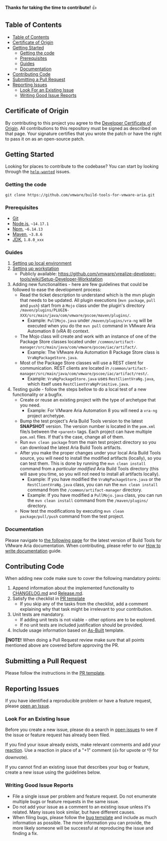 **Thanks for taking the time to contribute!** 👍

## Table of Contents

- [Table of Contents](#table-of-contents)
- [Certificate of Origin](#certificate-of-origin)
- [Getting Started](#getting-started)
  - [Getting the code](#getting-the-code)
  - [Prerequisites](#prerequisites)
  - [Guides](#guides)
  - [Documentation](#documentation)
- [Contributing Code](#contributing-code)
- [Submitting a Pull Request](#submitting-a-pull-request)
- [Reporting Issues](#reporting-issues)
  - [Look For an Existing Issue](#look-for-an-existing-issue)
  - [Writing Good Issue Reports](#writing-good-issue-reports)

## Certificate of Origin

By contributing to this project you agree to the [Developer Certificate of Origin](https://cla.vmware.com/dco). All contributions to this repository must be signed as described on that page. Your signature certifies that you wrote the patch or have the right to pass it on as an open-source patch.

## Getting Started

Looking for places to contribute to the codebase? You can start by looking through the [`help-wanted`](https://github.com/vmware/build-tools-for-vmware-aria/labels/status:help-wanted) issues.

### Getting the code

```
git clone https://github.com/vmware/build-tools-for-vmware-aria.git
```

### Prerequisites

-   [Git](https://git-scm.com/)
-   [Node.js](https://nodejs.org/), `~14.17.1`
-   [Npm](https://www.npmjs.com), `~6.14.13`
-   [Maven](https://maven.apache.org/), `~3.8.6`
-   [JDK](https://www.oracle.com/java/technologies/javase/javase-jdk8-downloads.html), `1.8.0_xxx`


### Guides
1. [Setting up local environment](docs/versions/latest/General/Getting%20Started/Setting%20Up%20Local%20Environment.md)
2. [Setting up workstation](docs/archive/doc/markdown/setup-workstation.md)
   - Publicly available: https://github.com/vmware/vrealize-developer-tools/wiki/Setup-Developer-Workstation
3. Adding new functionalities - here are few guidelines that could be followed to ease the development process:
   - Read the ticket description to understand which is the mvn plugin that needs to be updated. All plugin executions (`mvn package`, `pull` and `push`) start from a `Mojo` class under the plugin's directory `/maven/plugins/PLUGIN-XXX/src/main/java/com/vmware/pscoe/maven/plugins/`.
     - Example: `PullMojo.java` under `/maven/plugins/vra-ng` will be executed when you do the `mvn pull` command in VMware Aria Automation 8 (vRA 8\) context.
   - The Mojo class will create and work with an instance of one of the Package Store classes located under `/common/artifact-manager/src/main/java/com/vmware/pscoe/iac/artifact/`.
     - Example: The VMware Aria Automation 8 Package Store class is `VraNgPackageStore.java`.
   - Most of the Package Store classes will use a REST client for communication. REST clients are located in `/common/artifact-manager/src/main/java/com/vmware/pscoe/iac/artifact/rest/`.
     - Example: `VraNgPackageStore.java` uses `RestClientVraNg.java`, which itself uses `RestClientVraNgPrimitive.java`.
4. Testing guide - follow the steps bellow to do a local test of a new functionality or a bugfix.
   - Create or reuse an existing project with the type of archetype that you need.
     - Example: For VMware Aria Automation 8 you will need a `vra-ng` project archetype.
   - Bump the test project's Aria Build Tools version to the latest **SNAPSHOT** version. The version number is located in the `pom.xml` file/s between the `<parent>` tags. Each project can have multiple `pom.xml` files. If that's the case, change all of them.
   - Run `mvn clean package` from the main test project directory so you can download the latest Aria Build Tools artifacts.
   - After you make the proper changes under your local Aria Build Tools source, you will need to install the modified artifacts (locally), so you can test them. This is done by running the `mvn clean install` command from a *particular modified* Aria Build Tools directory (this will save you time, so you will not need to install all artifacts locally).
     - Example: If you have modified the `VraNgPackageStore.java` or the `RestClientVraNg.java` class, you can run the `mvn clean install` command from the `/common/artifact-manager` directory.
     - Example: If you have modified a `PullMojo.java` class, you can run the `mvn clean install` command from the `/maven/plugins/` directory.
   - Now test the modifications by executing `mvn clean package/pull/push` command from the test project.

### Documentation
Please navigate to [the following page](./docs/versions/latest/) for the latest version of Build Tools for VMware Aria documentation.
When contributing, please refer to our [How to write documentation](./docs/Documentation.md) guide.

## Contributing Code
When adding new code make sure to cover the following mandatory points:

1. Append information about the implemented functionality to [CHANGELOG.md](./CHANGELOG.md) and [Release.md](./docs/versions/latest/Release.md).
2. Satisfy the checklist in [PR template](./.github/pull_request_template.md)
    -   If you skip any of the tasks from the checklist, add a comment explaining why that task might be irrelevant to your contribution.
3. Unit tests are mandatory.  
    -   If adding unit tests is not viable - other options are to be explored.
    -   If no unit tests are included justification should be provided.
4. Include usage information based on [As-Built](./As-built-template.md) template.

:scroll:**NOTE!** When doing a Pull Request review make sure that all points mentioned above are covered before approving the PR.

## Submitting a Pull Request

Please follow the instructions in the [PR template](./.github/pull_request_template.md).

## Reporting Issues

If you have identified a reproducible problem or have a feature request, please [open an Issue](https://github.com/vmware/build-tools-for-vmware-aria/issues/new/choose).

### Look For an Existing Issue

Before you create a new issue, please do a search in [open issues](https://github.com/vmware/build-tools-for-vmware-aria/issues) to see if the issue or feature request has already been filed.

If you find your issue already exists, make relevant comments and add your [reaction](https://github.com/blog/2119-add-reactions-to-pull-requests-issues-and-comments). Use a reaction in place of a "+1" comment (👍 for upvote or 👎 for downvote).

If you cannot find an existing issue that describes your bug or feature, create a new issue using the guidelines below.

### Writing Good Issue Reports

-   File a single issue per problem and feature request. Do not enumerate multiple bugs or feature requests in the same issue.
-   Do not add your issue as a comment to an existing issue unless it's related. Many issues look similar, but have different causes.
-   When filing bugs, please follow the [bug template](./.github/ISSUE_TEMPLATE/bug_report.md) and include as much information as possible. The more information you can provide, the more likely someone will be successful at reproducing the issue and finding a fix.
